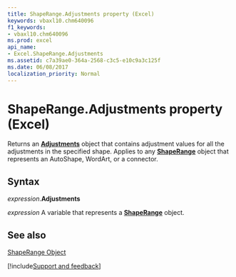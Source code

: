 ```yaml
---
title: ShapeRange.Adjustments property (Excel)
keywords: vbaxl10.chm640096
f1_keywords:
- vbaxl10.chm640096
ms.prod: excel
api_name:
- Excel.ShapeRange.Adjustments
ms.assetid: c7a39ae0-364a-2568-c3c5-e10c9a3c125f
ms.date: 06/08/2017
localization_priority: Normal
---
```



# ShapeRange.Adjustments property (Excel)

Returns an  **[Adjustments](Excel.Adjustments.md)** object that contains adjustment values for all the adjustments in the specified shape. Applies to any **[ShapeRange](Excel.ShapeRange.md)** object that represents an AutoShape, WordArt, or a connector.


## Syntax

_expression_.**Adjustments**

_expression_ A variable that represents a **[ShapeRange](Excel.shaperange.md)** object.


## See also


[ShapeRange Object](Excel.ShapeRange.md)

[!include[Support and feedback](~/includes/feedback-boilerplate.md)]